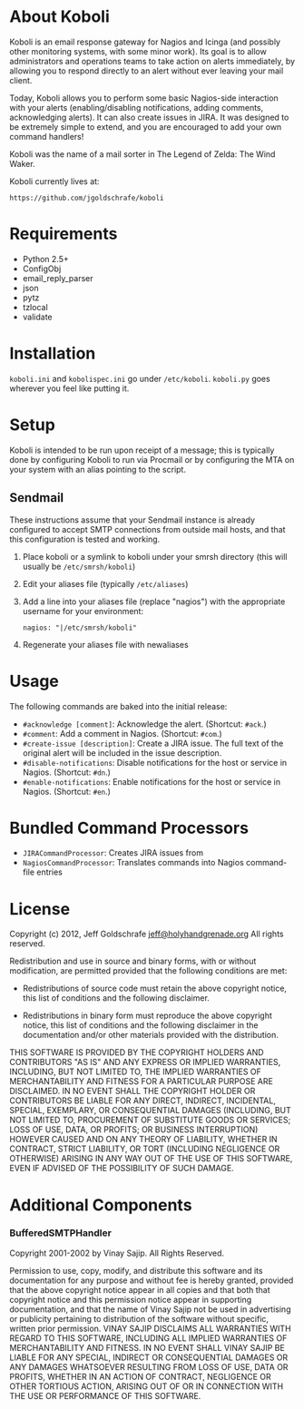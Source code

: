 About Koboli
============
Koboli is an email response gateway for Nagios and Icinga (and possibly
other monitoring systems, with some minor work). Its goal is to allow
administrators and operations teams to take action on alerts immediately,
by allowing you to respond directly to an alert without ever leaving your
mail client.

Today, Koboli allows you to perform some basic Nagios-side interaction with
your alerts (enabling/disabling notifications, adding comments, acknowledging
alerts). It can also create issues in JIRA. It was designed to be extremely
simple to extend, and you are encouraged to add your own command handlers!

Koboli was the name of a mail sorter in The Legend of Zelda: The Wind Waker.

Koboli currently lives at:

    https://github.com/jgoldschrafe/koboli


Requirements
============
- Python 2.5+
- ConfigObj
- email_reply_parser
- json
- pytz
- tzlocal
- validate


Installation
============
`koboli.ini` and `kobolispec.ini` go under `/etc/koboli`. `koboli.py` goes
wherever you feel like putting it.


Setup
=====
Koboli is intended to be run upon receipt of a message; this is typically done
by configuring Koboli to run via Procmail or by configuring the MTA on your
system with an alias pointing to the script.

Sendmail
--------
These instructions assume that your Sendmail instance is already configured to
accept SMTP connections from outside mail hosts, and that this configuration is
tested and working.

  1. Place koboli or a symlink to koboli under your smrsh directory
     (this will usually be `/etc/smrsh/koboli`)
  2. Edit your aliases file (typically `/etc/aliases`)
  3. Add a line into your aliases file (replace "nagios") with the appropriate
     username for your environment:

         nagios: "|/etc/smrsh/koboli"

  4. Regenerate your aliases file with newaliases


Usage
=====
The following commands are baked into the initial release:

- `#acknowledge [comment]`: Acknowledge the alert.  (Shortcut: `#ack`.)
- `#comment`: Add a comment in Nagios.  (Shortcut: `#com`.)
- `#create-issue [description]`: Create a JIRA issue. The full text of the
  original alert will be included in the issue description.
- `#disable-notifications`: Disable notifications for the host or service in
  Nagios.  (Shortcut: `#dn`.)
- `#enable-notifications`: Enable notifications for the host or service in
  Nagios.  (Shortcut: `#en`.)


Bundled Command Processors
==========================
- `JIRACommandProcessor`: Creates JIRA issues from 
- `NagiosCommandProcessor`: Translates commands into Nagios command-file entries


License
=======
Copyright (c) 2012, Jeff Goldschrafe <jeff@holyhandgrenade.org>
All rights reserved.

Redistribution and use in source and binary forms, with or without
modification, are permitted provided that the following conditions are met:

  - Redistributions of source code must retain the above copyright notice, this
    list of conditions and the following disclaimer.

  - Redistributions in binary form must reproduce the above copyright notice,
    this list of conditions and the following disclaimer in the documentation
    and/or other materials provided with the distribution.

THIS SOFTWARE IS PROVIDED BY THE COPYRIGHT HOLDERS AND CONTRIBUTORS "AS IS" AND 
ANY EXPRESS OR IMPLIED WARRANTIES, INCLUDING, BUT NOT LIMITED TO, THE IMPLIED 
WARRANTIES OF MERCHANTABILITY AND FITNESS FOR A PARTICULAR PURPOSE ARE 
DISCLAIMED. IN NO EVENT SHALL THE COPYRIGHT HOLDER OR CONTRIBUTORS BE LIABLE 
FOR ANY DIRECT, INDIRECT, INCIDENTAL, SPECIAL, EXEMPLARY, OR CONSEQUENTIAL 
DAMAGES (INCLUDING, BUT NOT LIMITED TO, PROCUREMENT OF SUBSTITUTE GOODS OR 
SERVICES; LOSS OF USE, DATA, OR PROFITS; OR BUSINESS INTERRUPTION) HOWEVER 
CAUSED AND ON ANY THEORY OF LIABILITY, WHETHER IN CONTRACT, STRICT LIABILITY, 
OR TORT (INCLUDING NEGLIGENCE OR OTHERWISE) ARISING IN ANY WAY OUT OF THE USE 
OF THIS SOFTWARE, EVEN IF ADVISED OF THE POSSIBILITY OF SUCH DAMAGE.


Additional Components
=====================
### BufferedSMTPHandler
Copyright 2001-2002 by Vinay Sajip. All Rights Reserved.

Permission to use, copy, modify, and distribute this software and its
documentation for any purpose and without fee is hereby granted,
provided that the above copyright notice appear in all copies and that
both that copyright notice and this permission notice appear in
supporting documentation, and that the name of Vinay Sajip
not be used in advertising or publicity pertaining to distribution
of the software without specific, written prior permission.
VINAY SAJIP DISCLAIMS ALL WARRANTIES WITH REGARD TO THIS SOFTWARE, INCLUDING
ALL IMPLIED WARRANTIES OF MERCHANTABILITY AND FITNESS. IN NO EVENT SHALL
VINAY SAJIP BE LIABLE FOR ANY SPECIAL, INDIRECT OR CONSEQUENTIAL DAMAGES OR
ANY DAMAGES WHATSOEVER RESULTING FROM LOSS OF USE, DATA OR PROFITS, WHETHER
IN AN ACTION OF CONTRACT, NEGLIGENCE OR OTHER TORTIOUS ACTION, ARISING OUT
OF OR IN CONNECTION WITH THE USE OR PERFORMANCE OF THIS SOFTWARE.
